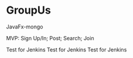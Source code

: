 # GroupUs

JavaFx-mongo

MVP: Sign Up/In; Post; Search; Join

Test for Jenkins
Test for Jenkins
Test for Jenkins
